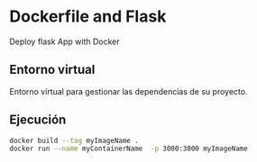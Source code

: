 #  Dockerfile and Flask
Deploy flask App with Docker

## Entorno virtual
Entorno virtual para gestionar las dependencias de su proyecto.

## Ejecución 

```bash
docker build --tag myImageName . 
docker run --name myContainerName  -p 3000:3000 myImageName
```
